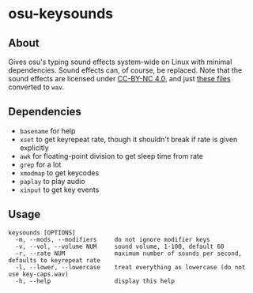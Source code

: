 # osu-keysounds
## About
Gives osu's typing sound effects system-wide on Linux with minimal dependencies. Sound effects can, of course, be replaced.
Note that the sound effects are licensed under [CC-BY-NC 4.0,](https://creativecommons.org/licenses/by-nc/4.0/legalcode) and just [these files](https://github.com/ppy/osu-resources/tree/master/osu.Game.Resources/Samples/Keyboard) converted to `wav`.
## Dependencies
* `basename` for help
* `xset` to get keyrepeat rate, though it shouldn't break if rate is given explicitly
* `awk` for floating-point division to get sleep time from rate
* `grep` for a lot
* `xmodmap` to get keycodes
* `paplay` to play audio
* `xinput` to get key events

## Usage
```
keysounds [OPTIONS]
  -m, --mods, --modifiers     do not ignore modifier keys
  -v, --vol, --volume NUM     sound volume, 1-100, default 60
  -r, --rate NUM              maximum number of sounds per second, defaults to keyrepeat rate
  -l, --lower, --lowercase    treat everything as lowercase (do not use key-caps.wav)
  -h, --help                  display this help
```
